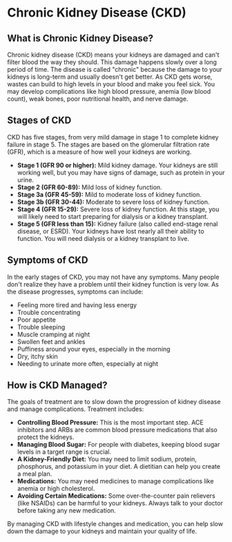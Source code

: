 # Chronic Kidney Disease (CKD)

## What is Chronic Kidney Disease?

Chronic kidney disease (CKD) means your kidneys are damaged and can't filter blood the way they should. This damage happens slowly over a long period of time. The disease is called "chronic" because the damage to your kidneys is long-term and usually doesn't get better. As CKD gets worse, wastes can build to high levels in your blood and make you feel sick. You may develop complications like high blood pressure, anemia (low blood count), weak bones, poor nutritional health, and nerve damage.

## Stages of CKD

CKD has five stages, from very mild damage in stage 1 to complete kidney failure in stage 5. The stages are based on the glomerular filtration rate (GFR), which is a measure of how well your kidneys are working.

-   **Stage 1 (GFR 90 or higher):** Mild kidney damage. Your kidneys are still working well, but you may have signs of damage, such as protein in your urine.
-   **Stage 2 (GFR 60-89):** Mild loss of kidney function.
-   **Stage 3a (GFR 45-59):** Mild to moderate loss of kidney function.
-   **Stage 3b (GFR 30-44):** Moderate to severe loss of kidney function.
-   **Stage 4 (GFR 15-29):** Severe loss of kidney function. At this stage, you will likely need to start preparing for dialysis or a kidney transplant.
-   **Stage 5 (GFR less than 15):** Kidney failure (also called end-stage renal disease, or ESRD). Your kidneys have lost nearly all their ability to function. You will need dialysis or a kidney transplant to live.

## Symptoms of CKD

In the early stages of CKD, you may not have any symptoms. Many people don't realize they have a problem until their kidney function is very low. As the disease progresses, symptoms can include:

-   Feeling more tired and having less energy
-   Trouble concentrating
-   Poor appetite
-   Trouble sleeping
-   Muscle cramping at night
-   Swollen feet and ankles
-   Puffiness around your eyes, especially in the morning
-   Dry, itchy skin
-   Needing to urinate more often, especially at night

## How is CKD Managed?

The goals of treatment are to slow down the progression of kidney disease and manage complications. Treatment includes:

-   **Controlling Blood Pressure:** This is the most important step. ACE inhibitors and ARBs are common blood pressure medications that also protect the kidneys.
-   **Managing Blood Sugar:** For people with diabetes, keeping blood sugar levels in a target range is crucial.
-   **A Kidney-Friendly Diet:** You may need to limit sodium, protein, phosphorus, and potassium in your diet. A dietitian can help you create a meal plan.
-   **Medications:** You may need medicines to manage complications like anemia or high cholesterol.
-   **Avoiding Certain Medications:** Some over-the-counter pain relievers (like NSAIDs) can be harmful to your kidneys. Always talk to your doctor before taking any new medication.

By managing CKD with lifestyle changes and medication, you can help slow down the damage to your kidneys and maintain your quality of life.